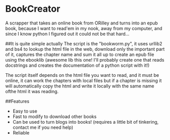 # BookCreator
A scrapper that takes an online book from ORilley and turns into an epub book, because I want to read'em in my nook, away from my computer, and since I know python I figured out it could not be that hard...

##It is quite simple actually
The script is the "bookworm.py", it uses urllib2 and bs4 to lookup the html file in the web, download only the important part of it, captures the chapter name and sum it all up to create an epub file using the ebooklib (awesome lib this one! I'll probably create one that reads docstrings and creates the documentation of a python script with it!)

The script itself depends on the html file you want to read, and it must be online, it can work the chapters with local files but if a chapter is missing it will automatically copy the html and write it locally with the same name ofthe html it was reading.

##Features
* Easy to use
* Fast to modify to download other books
* Can be used to turn blogs into books! (requires a little bit of tinkering, contact me if you need help)
* Reliable
